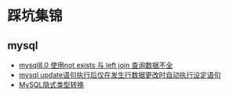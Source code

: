 # 踩坑集锦
## mysql

+ [mysql8.0 使用not exists 与 left join 查询数据不全](https://github.com/quansitech/coding-exp/blob/main/mysql/mysql_8_not_exists_issue/doc.md)
+ [mysql update语句执行后仅在发生行数据更改时自动执行设定语句](https://github.com/quansitech/coding-exp/blob/main/mysql/mysql_exec_sql_on_update_after/doc.md)
+ [MySQL隐式类型转换](https://github.com/quansitech/coding-exp/blob/main/mysql/mysql_implicit_type_conversion/doc.md)
